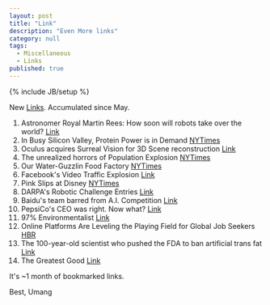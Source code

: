 ```yaml
---
layout: post
title: "Link"
description: "Even More links"
category: null
tags: 
  - Miscellaneous
  - Links
published: true
---
```


{% include JB/setup %}

<p>
New <a href="http://umangsaini.in/tags.html#Links-ref">Links</a>. Accumulated since May.
</p>

1. Astronomer Royal Martin Rees: How soon will robots take over the world? [Link](http://www.telegraph.co.uk/culture/hay-festival/11605785/Astronomer-Royal-Martin-Rees-predicts-the-world-will-be-run-by-computers-soon.html)
2. In Busy Silicon Valley, Protein Power is in Demand [NYTimes](http://www.nytimes.com/2015/05/25/technology/in-busy-silicon-valley-protein-powder-is-in-demand.html)
3. Oculus acquires Surreal Vision for 3D Scene reconstruction [Link](http://www.roadtovr.com/oculus-acquires-computer-vision-company-surreal-vision-for-3d-scene-reconstruction/)
4. The unrealized horrors of Population Explosion [NYTimes](http://www.nytimes.com/2015/06/01/us/the-unrealized-horrors-of-population-explosion.html)
5. Our Water-Guzzlin Food Factory [NYTimes](http://www.nytimes.com/2015/05/31/opinion/sunday/nicholas-kristof-our-water-guzzling-food-factory.html)
6. Facebook's Video Traffic Explosion [Link](http://fortune.com/2015/06/03/facebook-video-traffic/)
7. Pink Slips at Disney [NYTimes](http://www.nytimes.com/2015/06/04/us/last-task-after-layoff-at-disney-train-foreign-replacements.html)
8. DARPA's Robotic Challenge Entries [Link](http://www.popsci.com/meet-darpas-rescue-robot-competitors)
9. Baidu's team barred from A.I. Competition [Link](http://www.nytimes.com/2015/06/04/technology/computer-scientists-are-astir-after-baidu-team-is-barred-from-ai-competition.html)
10. PepsiCo's CEO was right. Now what? [Link](http://fortune.com/2015/06/05/pepsico-ceo-indra-nooyi/)
11. 97% Environmentalist [Link](http://www.scottaaronson.com/blog/?p=2316)
12. Online Platforms Are Leveling the Playing Field for Global Job Seekers [HBR](https://hbr.org/2015/06/online-platforms-are-leveling-the-playing-field-for-global-job-seekers)
13. The 100-year-old scientist who pushed the FDA to ban artificial trans fat [Link](http://www.washingtonpost.com/news/to-your-health/wp/2015/06/16/the-100-year-old-scientist-who-pushed-the-fda-to-ban-artificial-trans-fat/)
14. The Greatest Good [Link](http://www.theatlantic.com/business/archive/2015/06/what-is-the-greatest-good/395768/?single_page=true)

It's ~1 month of bookmarked links.

Best, Umang
